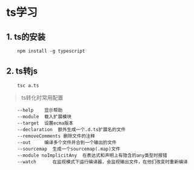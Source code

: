 # ts学习

## 1. ts的安装

```shell script
    npm install -g typescript

```
## 2. ts转js

```shell script
    tsc a.ts

```

> ts转化时常用配置

```text
    --help    显示帮助
    --module  载入扩展模块
    --target  设置ecma版本
    --declaration  额外生成一个.d.ts扩展名的文件
    --removeComments 删除文件的注释
    --out     编译多个文件并合到一个输出的文件
    --sourcemap  生成一个sourcemap(.map)文件	
    --module noImplicitAny  在表达式和声明上有隐含的any类型时报错
    --watch      在监视模式下运行编译器，会监视输出文件，在他们改变时重新编译
```
